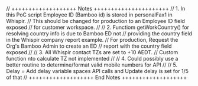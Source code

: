 // +++++++++++++++++++  Notes  ++++++++++++++++++++++
// 1. In this PoC script Employee ID (Bamboo id) is stored in personalFax1 in Whispir. 
//    This should be changed for production to an Employee ID field exposed
//    for customer workspace.
//
// 2. Functiom getWorkCountry() for resolving country info is due to Bamboo ED not
//    providing the country field in the Whispir company report example. 
//    For production, Request the Org's Bamboo Admin to create an ED 
//    report with the country field exposed 
//
// 3. All Whispir contact TZs are set to +10 AEDT. 
//    Custom function nto calculate TZ not implemented
//
// 4. Could possibly use a better routine to determine/format valid mobile numbers for API
//
// 5. Delay = Add delay variable spaces API calls and Update delay is set for 1/5 of that
// +++++++++++++++++++  End Notes  +++++++++++++++++++
